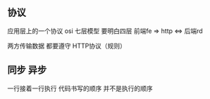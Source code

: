 ##  协议 
应用层上的一个协议  osi 七层模型 要明白四层
前端fe  =>  http  <=>  后端rd

两方传输数据 都要遵守 HTTP协议（规则）


## 同步  异步
一行接着一行执行
代码书写的顺序 并不是执行的顺序
